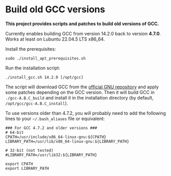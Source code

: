 # Build old GCC versions

**This project provides scripts and patches to build old versions of GCC.**

Currently enables building GCC from version 14.2.0 back to version **4.7.0**. Works at least on Lubuntu 22.04.5 LTS x86_64.

Install the prerequisites:
```
sudo ./install_apt_prerequisites.sh
```

Run the installation script:
```
./install_gcc.sh 14.2.0 [/opt/gcc]
```

The script will download GCC from the [official GNU repository](https://ftp.gnu.org/gnu/gcc/) and apply some patches depending on the GCC version. Then it will build GCC in `./gcc-A.B.C_build` and install it in the installation directory (by default, `/opt/gcc/gcc-A.B.C_install`).

To use versions older than 4.7.2, you will probably need to add the following lines to your `~/.bash_aliases` file or equivalent:
```
### For GCC 4.7.2 and older versions ###
# 64-bit
CPATH=/usr/include/x86_64-linux-gnu:${CPATH}
LIBRARY_PATH=/usr/lib/x86_64-linux-gnu:${LIBRARY_PATH}

# 32-bit (not tested)
#LIBRARY_PATH=/usr/lib32:${LIBRARY_PATH}

export CPATH
export LIBRARY_PATH
``` 
